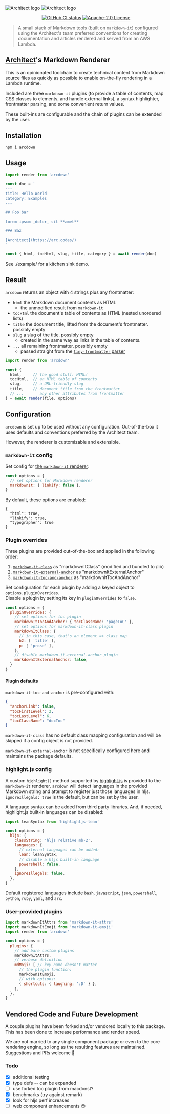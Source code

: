 ![Architect logo](https://github.com/architect/assets.arc.codes/raw/main/public/architect-logo-light-500b%402x.png#gh-dark-mode-only)
![Architect logo](https://github.com/architect/assets.arc.codes/raw/main/public/architect-logo-500b%402x.png#gh-light-mode-only)

<p align="center">
  <a href="https://github.com/architect/arcdown/actions?query=workflow%3A%22Node+CI%22"><img src=https://github.com/architect/arcdown/workflows/Node%20CI/badge.svg alt="GitHub CI status"></a>
  <a href="https://opensource.org/licenses/Apache-2.0"><img src="https://img.shields.io/badge/License-Apache%202.0-blue.svg" alt="Apache-2.0 License"></a>
</p>

> A small stack of Markdown tools (built on `markdown-it`) configured using the Architect's team preferred conventions for creating documentation and articles rendered and served from an AWS Lambda.

## [Architect](https://arc.codes)'s Markdown Renderer

This is an opinionated toolchain to create technical content from Markdown source files as quickly as possible to enable on-the-fly rendering in a Lambda runtime.

Included are three `markdown-it` plugins (to provide a table of contents, map CSS classes to elements, and handle external links), a syntax highlighter, frontmatter parsing, and some convenient return values.

These built-ins are configurable and the chain of plugins can be extended by the user.

## Installation

```
npm i arcdown
```

## Usage

```javascript
import render from 'arcdown'

const doc = `
---
title: Hello World
category: Examples
---

## Foo bar

lorem ipsum _dolor_ sit **amet**

### Baz

[Architect](https://arc.codes/)
`

const { html, tocHtml, slug, title, category } = await render(doc)
```

See ./example/ for a kitchen sink demo.

## Result

`arcdown` returns an object with 4 strings plus any frontmatter:

- `html` the Markdown document contents as HTML
  - the unmodified result from `markdown-it`
- `tocHtml` the document's table of contents as HTML (nested unordered lists)
- `title` the document title, lifted from the document's frontmatter. possibly empty
- `slug` a slug of the title. possibly empty
  - created in the same way as links in the table of contents.
- `...` all remaining frontmatter. possibly empty
  - passed straight from the [`tiny-frontmatter` parser](https://github.com/rjreed/tiny-frontmatter)

```javascript
import render from 'arcdown'

const {
  html,     // the good stuff: HTML!
  tocHtml,  // an HTML table of contents
  slug,     // a URL-friendly slug
  title,    // document title from the frontmatter
  // ...       any other attributes from frontmatter
} = await render(file, options)
```

## Configuration

`arcdown` is set up to be used without any configuration. Out-of-the-box it uses defaults and conventions preferred by the Architect team.

However, the renderer is customizable and extensible.

### `markdown-it` config

Set config for [the `markdown-it` renderer](https://github.com/markdown-it/markdown-it):

```javascript
const options = {
  // set options for Markdown renderer
  markdownIt: { linkify: false },
}
```

By default, these options are enabled:

```javascripton
{
  "html": true,
  "linkify": true,
  "typographer": true
}
```

### Plugin overrides

Three plugins are provided out-of-the-box and applied in the following order:

1. [`markdown-it-class`](https://github.com/HiroshiOkada/markdown-it-class) as "markdownItClass" (modified and bundled to /lib)
2. [`markdown-it-external-anchor`](https://github.com/binyamin/markdown-it-external-anchor) as "markdownItExternalAnchor"
3. [`markdown-it-toc-and-anchor`](https://github.com/medfreeman/markdown-it-toc-and-anchor) as "markdownItTocAndAnchor"

Set configuration for each plugin by adding a keyed object to `options.pluginOverrides`.  
Disable a plugin by setting its key in `pluginOverrides` to `false`.

```javascript
const options = {
  pluginOverrides: {
    // set options for toc plugin
    markdownItTocAndAnchor: { tocClassName: 'pageToC' },
    // set options for markdown-it-class plugin
    markdownItClass: {
      // in this case, that's an element => class map
      h2: [ 'title' ],
      p: [ 'prose' ],
    },
    // disable markdown-it-external-anchor plugin
    markdownItExternalAnchor: false,
  }
}
```

#### Plugin defaults

`markdown-it-toc-and-anchor` is pre-configured with:

```json
{
  "anchorLink": false,
  "tocFirstLevel": 2,
  "tocLastLevel": 6,
  "tocClassName": "docToc"
}
```

`markdown-it-class` has no default class mapping configuration and will be skipped if a config object is not provided.

`markdown-it-external-anchor` is not specifically configured here and maintains the package defaults.

### highlight.js config

A custom `highlight()` method supported by [highlight.js](https://highlightjs.org/) is provided to the `markdown-it`  renderer. `arcdown` will detect languages in the provided Markdown string and attempt to register just those languages in hljs.  
`ignoreIllegals: true` is the default, but can be set by the user.

A language syntax can be added from third party libraries. And, if needed, highlight.js built-in languages can be disabled:

```javascript
import leanSyntax from 'highlightjs-lean'

const options = {
  hljs: {
    classString: 'hljs relative mb-2',
    languages: {
      // external languages can be added:
      lean: leanSyntax,
      // disable a hljs built-in language
      powershell: false,
    },
    ignoreIllegals: false,
  },
}
```

Default registered languages include `bash`, `javascript`, `json`, `powershell`, `python`, `ruby`, `yaml`, and `arc`.

### User-provided plugins

```javascript
import markdownItAttrs from 'markdown-it-attrs'
import markdownItEmoji from 'markdown-it-emoji'
import render from 'arcdown'

const options = {
  plugins: {
    // add bare custom plugins
    markdownItAttrs,
    // verbose definition
    mdMoji: [ // key name doesn't matter
      // the plugin function:
      markdownItEmoji,
      // with options:
      { shortcuts: { laughing: ':D' } },
    ],
  },
}
```

## Vendored Code and Future Development

A couple plugins have been forked and/or vendored locally to this package. This has been done to increase performance and render speed.

We are not married to any single component package or even to the core rendering engine, so long as the resulting features are maintained. Suggestions and PRs welcome 🙏

### Todo

- [x] additional testing
- [x] type defs -- can be expanded
- [ ] use forked toc plugin from macdonst?
- [x] benchmarks (try against remark)
- [x] look for hljs perf increases
- [ ] web component enhancements 😏
